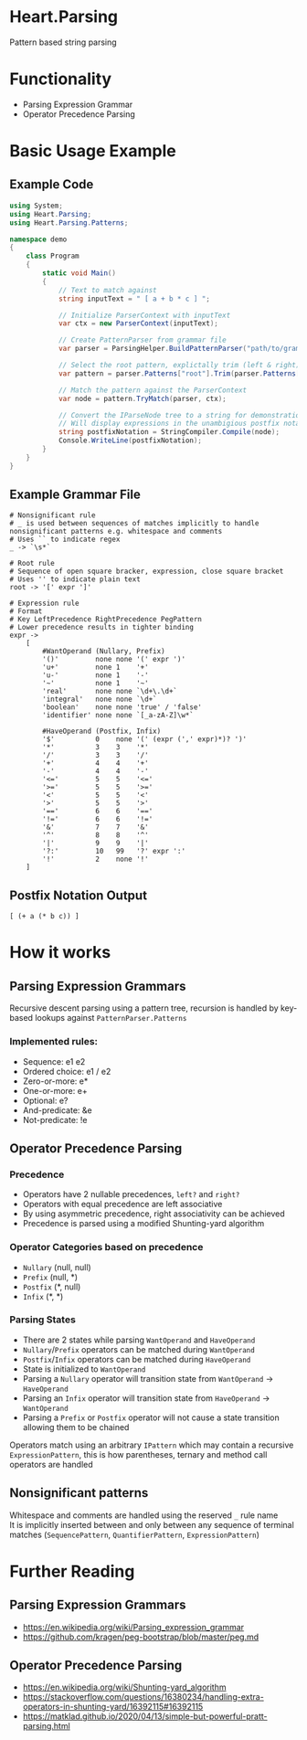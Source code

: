# Heart.Parsing
Pattern based string parsing

# Functionality
- Parsing Expression Grammar
- Operator Precedence Parsing

# Basic Usage Example
## Example Code
```csharp
using System;
using Heart.Parsing;
using Heart.Parsing.Patterns;

namespace demo
{
    class Program
    {
        static void Main()
        {
            // Text to match against
            string inputText = " [ a + b * c ] ";

            // Initialize ParserContext with inputText
            var ctx = new ParserContext(inputText);

            // Create PatternParser from grammar file
            var parser = ParsingHelper.BuildPatternParser("path/to/grammar/file");

            // Select the root pattern, explictally trim (left & right) using the _ pattern
            var pattern = parser.Patterns["root"].Trim(parser.Patterns["_"]);

            // Match the pattern against the ParserContext
            var node = pattern.TryMatch(parser, ctx);

            // Convert the IParseNode tree to a string for demonstration purposes
            // Will display expressions in the unambigious postfix notation
            string postfixNotation = StringCompiler.Compile(node);
            Console.WriteLine(postfixNotation);
        }
    }
}
```
## Example Grammar File
```
# Nonsignificant rule
# _ is used between sequences of matches implicitly to handle nonsignificant patterns e.g. whitespace and comments
# Uses `` to indicate regex
_ -> `\s*`

# Root rule
# Sequence of open square bracker, expression, close square bracket
# Uses '' to indicate plain text
root -> '[' expr ']'

# Expression rule
# Format
# Key LeftPrecedence RightPrecedence PegPattern
# Lower precedence results in tighter binding
expr ->
    [
        #WantOperand (Nullary, Prefix)
        '()'         none none '(' expr ')'
        'u+'         none 1    '+'
        'u-'         none 1    '-'
        '~'          none 1    '~'
        'real'       none none `\d+\.\d+`
        'integral'   none none `\d+`
        'boolean'    none none 'true' / 'false'
        'identifier' none none `[_a-zA-Z]\w*`

        #HaveOperand (Postfix, Infix)
        '$'          0    none '(' (expr (',' expr)*)? ')'
        '*'          3    3    '*'
        '/'          3    3    '/'
        '+'          4    4    '+'
        '-'          4    4    '-'
        '<='         5    5    '<='
        '>='         5    5    '>='
        '<'          5    5    '<'
        '>'          5    5    '>'
        '=='         6    6    '=='
        '!='         6    6    '!='
        '&'          7    7    '&'
        '^'          8    8    '^'
        '|'          9    9    '|'
        '?:'         10   99   '?' expr ':'
        '!'          2    none '!'
    ]
```
## Postfix Notation Output
```
[ (+ a (* b c)) ]
```
# How it works
## Parsing Expression Grammars
Recursive descent parsing using a pattern tree, recursion is handled by key-based lookups against `PatternParser.Patterns`
### Implemented rules:
  - Sequence: e1 e2
  - Ordered choice: e1 / e2
  - Zero-or-more: e*
  - One-or-more: e+
  - Optional: e?
  - And-predicate: &e
  - Not-predicate: !e

## Operator Precedence Parsing
### Precedence
  - Operators have 2 nullable precedences, `left?` and `right?`
  - Operators with equal precedence are left associative
  - By using asymmetric precedence, right associativity can be achieved
  - Precedence is parsed using a modified Shunting-yard algorithm

### Operator Categories based on precedence
  - `Nullary` (null, null)
  - `Prefix` (null, *)
  - `Postfix` (*, null)
  - `Infix` (*, *)

### Parsing States
  - There are 2 states while parsing `WantOperand` and `HaveOperand`
  - `Nullary`/`Prefix` operators can be matched during `WantOperand`
  - `Postfix`/`Infix` operators can be matched during `HaveOperand`
  - State is initialized to `WantOperand`
  - Parsing a `Nullary` operator will transition state from `WantOperand` -> `HaveOperand`
  - Parsing an `Infix` operator will transition state from `HaveOperand` -> `WantOperand`
  - Parsing a `Prefix` or `Postfix` operator will not cause a state transition allowing them to be chained

Operators match using an arbitrary `IPattern` which may contain a recursive `ExpressionPattern`, this is how parentheses, ternary and method call operators are handled

## Nonsignificant patterns
Whitespace and comments are handled using the reserved `_` rule name\
It is implicitly inserted between and only between any sequence of terminal matches (`SequencePattern`, `QuantifierPattern`, `ExpressionPattern`)

# Further Reading
## Parsing Expression Grammars
  - https://en.wikipedia.org/wiki/Parsing_expression_grammar
  - https://github.com/kragen/peg-bootstrap/blob/master/peg.md
## Operator Precedence Parsing
  - https://en.wikipedia.org/wiki/Shunting-yard_algorithm
  - https://stackoverflow.com/questions/16380234/handling-extra-operators-in-shunting-yard/16392115#16392115
  - https://matklad.github.io/2020/04/13/simple-but-powerful-pratt-parsing.html
